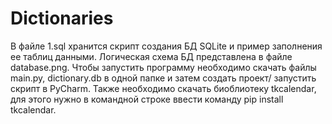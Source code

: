 # Dictionaries
В файле 1.sql хранится скрипт создания БД SQLite и пример заполнения ее таблиц данными. Логическая схема БД представлена в файле database.png. 
Чтобы запустить программу необходимо скачать файлы main.py, dictionary.db в одной папке и затем создать проект/ запустить скрипт в PyCharm. Также необходимо скачать биоблиотеку tkcalendar, для этого нужно в командной строке ввести команду pip install tkcalendar.
